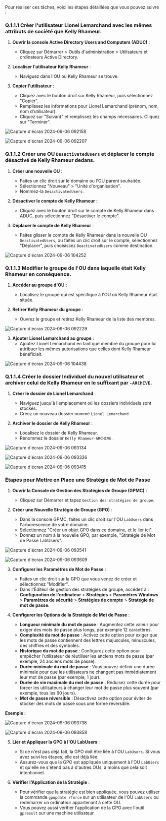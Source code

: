 Pour réaliser ces tâches, voici les étapes détaillées que vous pouvez suivre :

### Q.1.1.1 Créer l'utilisateur Lionel Lemarchand avec les mêmes attributs de société que Kelly Rhameur.

1. **Ouvrir la console Active Directory Users and Computers (ADUC)** :
   - Cliquez sur Démarrer > Outils d'administration > Utilisateurs et ordinateurs Active Directory.
   
2. **Localiser l'utilisateur Kelly Rhameur** :
   - Naviguez dans l'OU où Kelly Rhameur se trouve.

3. **Copier l'utilisateur** :
   - Cliquez avec le bouton droit sur Kelly Rhameur, puis sélectionnez "Copier".
   - Remplissez les informations pour Lionel Lemarchand (prénom, nom, nom d'utilisateur).
   - Cliquez sur "Suivant" et remplissez les champs nécessaires. Cliquez sur "Terminer".

![Capture d'écran 2024-09-06 092158](https://github.com/user-attachments/assets/4103a435-23b5-4f76-8209-e856147ad6d5)

![Capture d'écran 2024-09-06 092207](https://github.com/user-attachments/assets/57815713-630d-4640-884a-63f2bb6119a1)

### Q.1.1.2 Créer une OU `DesactivatedUsers` et déplacer le compte désactivé de Kelly Rhameur dedans.

1. **Créer une nouvelle OU** :
   - Faites un clic droit sur le domaine ou l'OU parent souhaitée.
   - Sélectionnez "Nouveau" > "Unité d'organisation".
   - Nommez-la `DesactivatedUsers`.

2. **Désactiver le compte de Kelly Rhameur** :
   - Cliquez avec le bouton droit sur le compte de Kelly Rhameur dans ADUC, puis sélectionnez "Désactiver le compte".

3. **Déplacer le compte de Kelly Rhameur** :
   - Faites glisser le compte de Kelly Rhameur dans la nouvelle OU `DeactivatedUsers`, ou faites un clic droit sur le compte, sélectionnez "Déplacer", puis choisissez `DeactivatedUsers` comme destination.

![Capture d'écran 2024-09-06 104252](https://github.com/user-attachments/assets/0bc6f572-61d7-4da0-9146-50aa1016986e)

### Q.1.1.3 Modifier le groupe de l'OU dans laquelle était Kelly Rhameur en conséquence.

1. **Accéder au groupe d'OU** :
   - Localisez le groupe qui est spécifique à l'OU où Kelly Rhameur était située.

2. **Retirer Kelly Rhameur du groupe** :
   - Ouvrez le groupe et retirez Kelly Rhameur de la liste des membres.

![Capture d'écran 2024-09-06 092229](https://github.com/user-attachments/assets/09876edc-4361-4baf-be8f-7ddcd34d63ab)

3. **Ajouter Lionel Lemarchand au groupe** :
   - Ajoutez Lionel Lemarchand en tant que membre du groupe pour lui attribuer les mêmes autorisations que celles dont Kelly Rhameur bénéficiait.

![Capture d'écran 2024-09-06 104438](https://github.com/user-attachments/assets/3dc55861-bb35-4185-9f89-cf80a925139c)

### Q.1.1.4 Créer le dossier Individuel du nouvel utilisateur et archiver celui de Kelly Rhameur en le suffixant par `-ARCHIVE`.

1. **Créer le dossier de Lionel Lemarchand** :
   - Naviguez jusqu'à l'emplacement où les dossiers individuels sont stockés.
   - Créez un nouveau dossier nommé `Lionel Lemarchand`.

2. **Archiver le dossier de Kelly Rhameur** :
   - Localisez le dossier de Kelly Rhameur.
   - Renommez le dossier `Kelly Rhameur-ARCHIVE`.

![Capture d'écran 2024-09-06 093134](https://github.com/user-attachments/assets/64af34f1-289b-4f23-9d3c-82fbce21cfea)

![Capture d'écran 2024-09-06 093336](https://github.com/user-attachments/assets/0a139de3-b25b-4be9-9458-628e6b8d04f6)

![Capture d'écran 2024-09-06 093415](https://github.com/user-attachments/assets/ab865215-e5cc-4185-a365-090cefca788f)

### Étapes pour Mettre en Place une Stratégie de Mot de Passe

1. **Ouvrir la Console de Gestion des Stratégies de Groupe (GPMC)** :
   - Cliquez sur Démarrer et tapez `Gestion des stratégies de groupe`.

2. **Créer une Nouvelle Stratégie de Groupe (GPO)** :
   - Dans la console GPMC, faites un clic droit sur l'OU `LabUsers` dans l'arborescence de votre domaine.
   - Sélectionnez "Créer un objet GPO dans ce domaine, et le lier ici".
   - Donnez un nom à la nouvelle GPO, par exemple, "Stratégie de Mot de Passe LabUsers".

![Capture d'écran 2024-09-06 093541](https://github.com/user-attachments/assets/439e7c86-7ba2-47fa-8e01-fe0b4662510d)

![Capture d'écran 2024-09-06 093609](https://github.com/user-attachments/assets/e8bc417a-48ce-4154-af8c-b6eea1edeca3)

3. **Configurer les Paramètres de Mot de Passe** :
   - Faites un clic droit sur la GPO que vous venez de créer et sélectionnez "Modifier".
   - Dans l'Éditeur de gestion des stratégies de groupe, accédez à :  
     **Configuration de l'ordinateur** > **Stratégies** > **Paramètres Windows** > **Paramètres de sécurité** > **Stratégies de compte** > **Stratégie de mot de passe**.

4. **Configurer les Options de la Stratégie de Mot de Passe** :
   - **Longueur minimale du mot de passe** : Augmentez cette valeur pour exiger des mots de passe plus longs, par exemple 12 caractères.
   - **Complexité du mot de passe** : Activez cette option pour exiger que les mots de passe contiennent des lettres majuscules, minuscules, des chiffres et des symboles.
   - **Historique du mot de passe** : Configurez cette option pour empêcher l'utilisateur de réutiliser les anciens mots de passe (par exemple, 24 anciens mots de passe).
   - **Durée minimale du mot de passe** : Vous pouvez définir une durée minimale pour que les utilisateurs ne changent pas immédiatement leur mot de passe (par exemple, 1 jour).
   - **Durée de vie maximale du mot de passe** : Réduisez cette durée pour forcer les utilisateurs à changer leur mot de passe plus souvent (par exemple, tous les 60 jours).
   - **Mot de passe réversible** : Désactivez cette option pour éviter de stocker des mots de passe sous une forme réversible.

**Exemple :**

![Capture d'écran 2024-09-06 093738](https://github.com/user-attachments/assets/7d4b3731-b2e6-4436-a9f3-1c558ae7e088)

![Capture d'écran 2024-09-06 093858](https://github.com/user-attachments/assets/90829734-5292-4e30-b89a-dd97b3a399bd)

5. **Lier et Appliquer la GPO à l'OU LabUsers** :
   - Si ce n'est pas déjà fait, la GPO doit être liée à l'OU `LabUsers`. Si vous avez suivi les étapes, elle est déjà liée.
   - Assurez-vous que la GPO est appliquée uniquement à l'OU `LabUsers` et qu'elle ne s'étend pas à d'autres OUs, à moins que cela soit intentionnel.

6. **Vérifier l'Application de la Stratégie** :
   - Pour vérifier que la stratégie est bien appliquée, vous pouvez utiliser la commande `gpupdate /force` sur un utilisateur de l'OU `LabUsers` ou redémarrer un ordinateur appartenant à cette OU.
   - Vous pouvez aussi vérifier l'application de la GPO avec l'outil `gpresult` sur une machine utilisateur.

